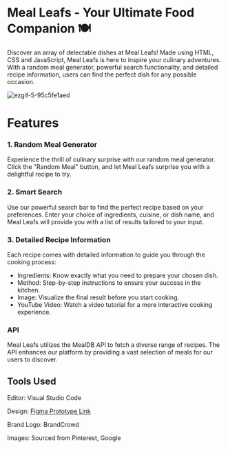 # Meal Leafs - Your Ultimate Food Companion 🍽️
Discover an array of delectable dishes at Meal Leafs! Made using HTML, CSS and JavaScript, Meal Leafs is here to inspire your culinary adventures. With a random meal generator, powerful search functionality, and detailed recipe information, users can find the perfect dish for any possible occasion.


![ezgif-5-95c5fe1aed](https://github.com/ananyatewari/Meal-Leafs/assets/144683235/390be23a-71d9-438f-801f-2d7cd71ed55f)



# Features

### 1. Random Meal Generator
Experience the thrill of culinary surprise with our random meal generator. Click the "Random Meal" button, and let Meal Leafs surprise you with a delightful recipe to try.

### 2. Smart Search
Use our powerful search bar to find the perfect recipe based on your preferences. Enter your choice of ingredients, cuisine, or dish name, and Meal Leafs will provide you with a list of results tailored to your input.

### 3. Detailed Recipe Information
Each recipe comes with detailed information to guide you through the cooking process:

- Ingredients: Know exactly what you need to prepare your chosen dish.
- Method: Step-by-step instructions to ensure your success in the kitchen.
- Image: Visualize the final result before you start cooking.
- YouTube Video: Watch a video tutorial for a more interactive cooking experience.
  
### **API**

Meal Leafs utilizes the MealDB API to fetch a diverse range of recipes. The API enhances our platform by providing a vast selection of meals for our users to discover.


## Tools Used
Editor: Visual Studio Code

Design: [Figma Prototype Link](https://www.figma.com/file/0WUHobjkEi0jol1bibwSuD/Meal-Leafs---Ananya-Tewari?type=design&node-id=0%3A1&mode=design&t=mRHksWkP1VttSJnr-1)

Brand Logo: BrandCrowd

Images: Sourced from Pinterest, Google

